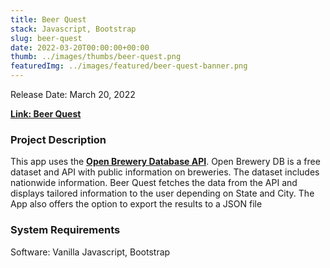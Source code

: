 ```yaml
---
title: Beer Quest
stack: Javascript, Bootstrap
slug: beer-quest
date: 2022-03-20T00:00:00+00:00
thumb: ../images/thumbs/beer-quest.png
featuredImg: ../images/featured/beer-quest-banner.png
---
```


Release Date: March 20, 2022

[**Link: Beer Quest**](https://jellyfish-app-5izw4.ondigitalocean.app)

### Project Description

This app uses the [**Open Brewery Database API**](https://www.openbrewerydb.org/). Open Brewery DB is a free dataset and API with public information on breweries. The dataset includes nationwide information. Beer Quest fetches the data from the API and displays tailored information to the user depending on State and City. The App also offers the option to export the results to a JSON file   

### System Requirements

Software: Vanilla Javascript, Bootstrap
